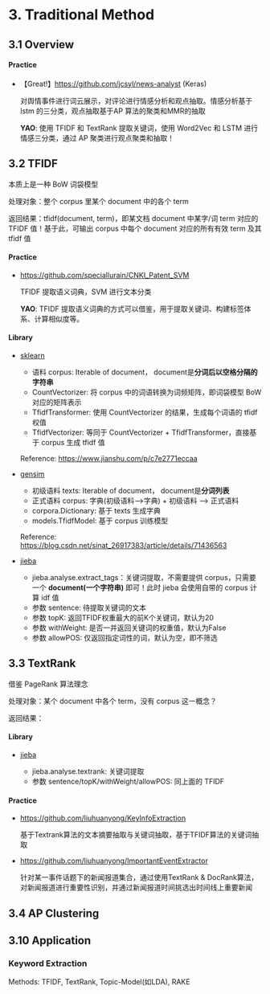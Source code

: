 # 3. Traditional Method

## 3.1 Overview


#### Practice

- 【Great!】<https://github.com/jcsyl/news-analyst> (Keras)

    对舆情事件进行词云展示，对评论进行情感分析和观点抽取。情感分析基于lstm 的三分类，观点抽取基于AP 算法的聚类和MMR的抽取

    **YAO**: 使用 TFIDF 和 TextRank 提取关键词，使用 Word2Vec 和 LSTM 进行情感三分类，通过 AP 聚类进行观点聚类和抽取！


## 3.2 TFIDF

本质上是一种 BoW 词袋模型

处理对象：整个 corpus 里某个 document 中的各个 term

返回结果：tfidf(document, term)，即某文档 document 中某字/词 term 对应的 TFIDF 值！基于此，可输出 corpus 中每个 document 对应的所有有效 term 及其 tfidf 值

#### Practice

- <https://github.com/speciallurain/CNKI_Patent_SVM>

    TFIDF 提取语义词典，SVM 进行文本分类

    **YAO**: TFIDF 提取语义词典的方式可以借鉴，用于提取关键词、构建标签体系、计算相似度等。

#### Library

- [sklearn](https://scikit-learn.org/stable/modules/generated/sklearn.feature_extraction.text.TfidfVectorizer.html)

    - 语料 corpus: Iterable of document， document是**分词后以空格分隔的字符串**
    - CountVectorizer: 将 corpus 中的词语转换为词频矩阵，即词袋模型 BoW 对应的矩阵表示
    - TfidfTransformer: 使用 CountVectorizer 的结果，生成每个词语的 tfidf 权值
    - TfidfVectorizer: 等同于 CountVectorizer + TfidfTransformer，直接基于 corpus 生成 tfidf 值

    Reference: <https://www.jianshu.com/p/c7e2771eccaa>

- [gensim](https://radimrehurek.com/gensim/models/tfidfmodel.html)

    - 初级语料 texts: Iterable of document， document是**分词列表**
    - 正式语料 corpus: 字典(初级语料-->字典) + 初级语料 --> 正式语料
    - corpora.Dictionary: 基于 texts 生成字典
    - models.TfidfModel: 基于 corpus 训练模型

    Reference: <https://blog.csdn.net/sinat_26917383/article/details/71436563>

- [jieba](https://github.com/fxsjy/jieba)

    - jieba.analyse.extract_tags：关键词提取，不需要提供 corpus，只需要一个 **document(一个字符串)** 即可！此时 jieba 会使用自带的 corpus 计算 idf 值
    - 参数 sentence: 待提取关键词的文本
    - 参数 topK: 返回TFIDF权重最大的前K个关键词，默认为20
    - 参数 withWeight: 是否一并返回关键词的权重值，默认为False
    - 参数 allowPOS: 仅返回指定词性的词，默认为空，即不筛选


## 3.3 TextRank

借鉴 PageRank 算法理念

处理对象：某个 document 中各个 term，没有 corpus 这一概念？

返回结果：

#### Library

- [jieba](https://github.com/fxsjy/jieba)

    - jieba.analyse.textrank: 关键词提取
    - 参数 sentence/topK/withWeight/allowPOS: 同上面的 TFIDF

#### Practice

- <https://github.com/liuhuanyong/KeyInfoExtraction>

    基于Textrank算法的文本摘要抽取与关键词抽取，基于TFIDF算法的关键词抽取

- <https://github.com/liuhuanyong/ImportantEventExtractor>

    针对某一事件话题下的新闻报道集合，通过使用TextRank & DocRank算法，对新闻报道进行重要性识别，并通过新闻报道时间挑选出时间线上重要新闻


## 3.4 AP Clustering



## 3.10 Application

### Keyword Extraction

Methods: TFIDF, TextRank, Topic-Model(如LDA), RAKE


### 